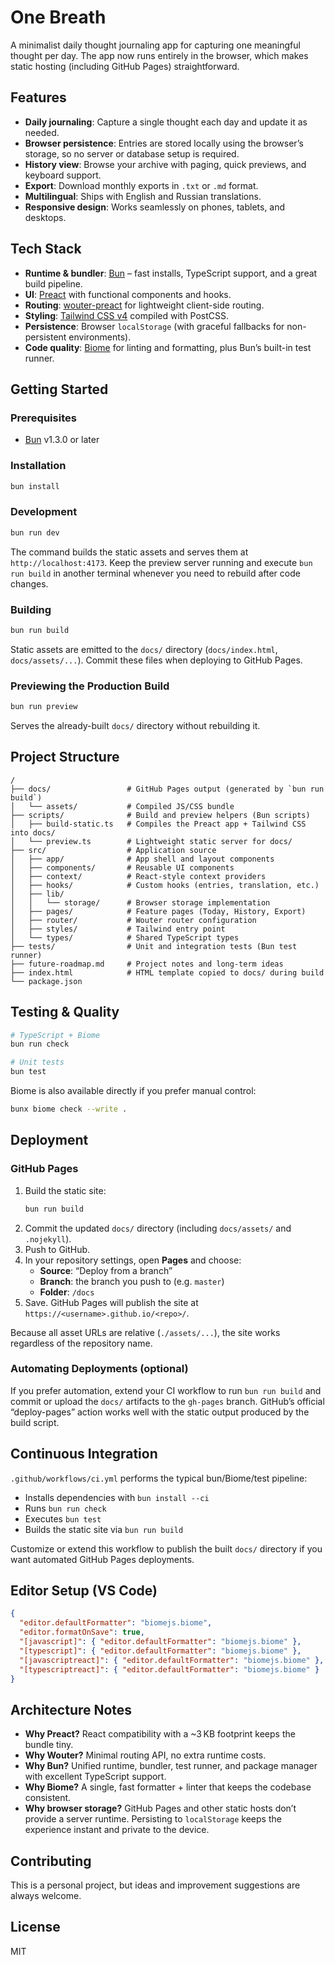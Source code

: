 # One Breath

A minimalist daily thought journaling app for capturing one meaningful thought per day. The app now runs entirely in the browser, which makes static hosting (including GitHub Pages) straightforward.

## Features

- **Daily journaling**: Capture a single thought each day and update it as needed.
- **Browser persistence**: Entries are stored locally using the browser’s storage, so no server or database setup is required.
- **History view**: Browse your archive with paging, quick previews, and keyboard support.
- **Export**: Download monthly exports in `.txt` or `.md` format.
- **Multilingual**: Ships with English and Russian translations.
- **Responsive design**: Works seamlessly on phones, tablets, and desktops.

## Tech Stack

- **Runtime & bundler**: [Bun](https://bun.sh) – fast installs, TypeScript support, and a great build pipeline.
- **UI**: [Preact](https://preactjs.com/) with functional components and hooks.
- **Routing**: [wouter-preact](https://github.com/molefrog/wouter) for lightweight client-side routing.
- **Styling**: [Tailwind CSS v4](https://tailwindcss.com/) compiled with PostCSS.
- **Persistence**: Browser `localStorage` (with graceful fallbacks for non-persistent environments).
- **Code quality**: [Biome](https://biomejs.dev/) for linting and formatting, plus Bun’s built-in test runner.

## Getting Started

### Prerequisites

- [Bun](https://bun.sh) v1.3.0 or later

### Installation

```bash
bun install
```

### Development

```bash
bun run dev
```

The command builds the static assets and serves them at `http://localhost:4173`. Keep the preview server running and execute `bun run build` in another terminal whenever you need to rebuild after code changes.

### Building

```bash
bun run build
```

Static assets are emitted to the `docs/` directory (`docs/index.html`, `docs/assets/...`). Commit these files when deploying to GitHub Pages.

### Previewing the Production Build

```bash
bun run preview
```

Serves the already-built `docs/` directory without rebuilding it.

## Project Structure

```
/
├── docs/                 # GitHub Pages output (generated by `bun run build`)
│   └── assets/           # Compiled JS/CSS bundle
├── scripts/              # Build and preview helpers (Bun scripts)
│   ├── build-static.ts   # Compiles the Preact app + Tailwind CSS into docs/
│   └── preview.ts        # Lightweight static server for docs/
├── src/                  # Application source
│   ├── app/              # App shell and layout components
│   ├── components/       # Reusable UI components
│   ├── context/          # React-style context providers
│   ├── hooks/            # Custom hooks (entries, translation, etc.)
│   ├── lib/
│   │   └── storage/      # Browser storage implementation
│   ├── pages/            # Feature pages (Today, History, Export)
│   ├── router/           # Wouter router configuration
│   ├── styles/           # Tailwind entry point
│   └── types/            # Shared TypeScript types
├── tests/                # Unit and integration tests (Bun test runner)
├── future-roadmap.md     # Project notes and long-term ideas
├── index.html            # HTML template copied to docs/ during build
└── package.json
```

## Testing & Quality

```bash
# TypeScript + Biome
bun run check

# Unit tests
bun test
```

Biome is also available directly if you prefer manual control:

```bash
bunx biome check --write .
```

## Deployment

### GitHub Pages

1. Build the static site:
   ```bash
   bun run build
   ```
2. Commit the updated `docs/` directory (including `docs/assets/` and `.nojekyll`).
3. Push to GitHub.
4. In your repository settings, open **Pages** and choose:
   - **Source**: “Deploy from a branch”
   - **Branch**: the branch you push to (e.g. `master`)
   - **Folder**: `/docs`
5. Save. GitHub Pages will publish the site at `https://<username>.github.io/<repo>/`.

Because all asset URLs are relative (`./assets/...`), the site works regardless of the repository name.

### Automating Deployments (optional)

If you prefer automation, extend your CI workflow to run `bun run build` and commit or upload the `docs/` artifacts to the `gh-pages` branch. GitHub’s official “deploy-pages” action works well with the static output produced by the build script.

## Continuous Integration

`.github/workflows/ci.yml` performs the typical bun/Biome/test pipeline:

- Installs dependencies with `bun install --ci`
- Runs `bun run check`
- Executes `bun test`
- Builds the static site via `bun run build`

Customize or extend this workflow to publish the built `docs/` directory if you want automated GitHub Pages deployments.

## Editor Setup (VS Code)

```json
{
  "editor.defaultFormatter": "biomejs.biome",
  "editor.formatOnSave": true,
  "[javascript]": { "editor.defaultFormatter": "biomejs.biome" },
  "[typescript]": { "editor.defaultFormatter": "biomejs.biome" },
  "[javascriptreact]": { "editor.defaultFormatter": "biomejs.biome" },
  "[typescriptreact]": { "editor.defaultFormatter": "biomejs.biome" }
}
```

## Architecture Notes

- **Why Preact?** React compatibility with a ~3 KB footprint keeps the bundle tiny.
- **Why Wouter?** Minimal routing API, no extra runtime costs.
- **Why Bun?** Unified runtime, bundler, test runner, and package manager with excellent TypeScript support.
- **Why Biome?** A single, fast formatter + linter that keeps the codebase consistent.
- **Why browser storage?** GitHub Pages and other static hosts don’t provide a server runtime. Persisting to `localStorage` keeps the experience instant and private to the device.

## Contributing

This is a personal project, but ideas and improvement suggestions are always welcome.

## License

MIT
